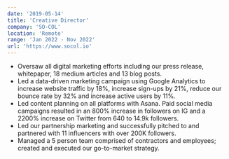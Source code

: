```yaml
---
date: '2019-05-14'
title: 'Creative Director'
company: 'SO-COL'
location: 'Remote'
range: 'Jan 2022 - Nov 2022'
url: 'https://www.socol.io'
---
```


- Oversaw all digital marketing efforts including our press release, whitepaper, 18 medium articles and 13 blog posts.
- Led a data-driven marketing campaign using Google Analytics to increase website traffic by 18%, increase sign-ups by 21%, reduce our bounce rate by 32% and increase active users by 11%.
- Led content planning on all platforms with Asana. Paid social media campaigns resulted in an 800% increase in followers on IG and a 2200% increase on Twitter from 640 to 14.9k followers.
- Led our partnership marketing and successfully pitched to and partnered with 11 influencers with over 200K followers.
- Managed a 5 person team comprised of contractors and employees; created and executed our go-to-market strategy.
